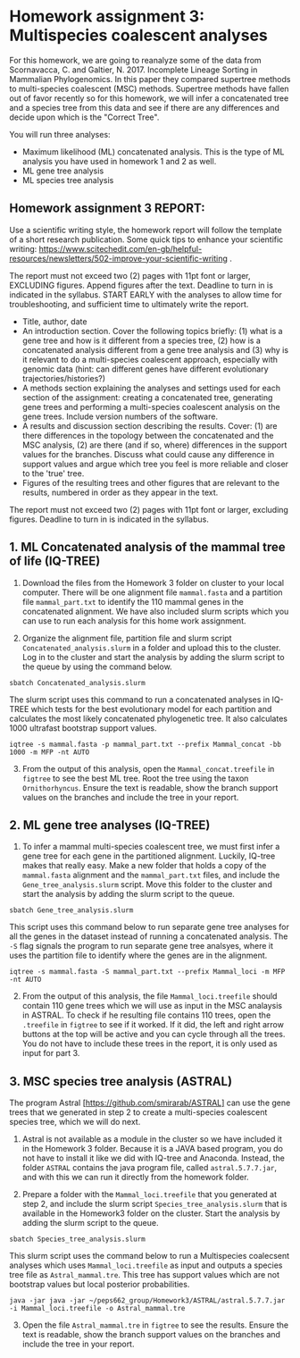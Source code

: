 # Homework assignment 3: Multispecies coalescent analyses

For this homework, we are going to reanalyze some of the data from Scornavacca, C. and Galtier, N. 2017. Incomplete Lineage Sorting in Mammalian Phylogenomics. In this paper they compared supertree methods to multi-species coalescent (MSC) methods. Supertree methods have fallen out of favor recently so for this homework, we will infer a concatenated tree and a species tree from this data and see if there are any differences and decide upon which is the "Correct Tree". 

You will run three analyses:
- Maximum likelihood (ML) concatenated analysis. This is the type of ML analysis you have used in homework 1 and 2 as well.
- ML gene tree analysis
- ML species tree analysis


## Homework assignment 3 REPORT:

Use a scientific writing style, the homework report will follow the template of a short research publication. Some quick tips to enhance your scientific writing: https://www.scitechedit.com/en-gb/helpful-resources/newsletters/502-improve-your-scientific-writing .

The report must not exceed two (2) pages with 11pt font or larger, EXCLUDING figures. Append figures after the text. Deadline to turn in is indicated in the syllabus. START EARLY with the analyses to allow time for troubleshooting, and sufficient time to ultimately write the report.


- Title, author, date
- An introduction section. Cover the following topics briefly: (1) what is a gene tree and how is it different from a species tree, (2) how is a concatenated analysis different from a gene tree analysis and (3) why is it relevant to do a multi-species coalescent approach, especially with genomic data (hint: can different genes have different evolutionary trajectories/histories?)
- A methods section explaining the analyses and settings used for each section of the assignment: creating a concatenated tree, generating gene trees and performing a multi-species coalescent analysis on the gene trees. Include version numbers of the software. 
- A results and discussion section describing the results. Cover: (1) are there differences in the topology between the concatenated and the MSC analysis, (2) are there (and if so, where) differences in the support values for the branches. Discuss what could cause any difference in support values and argue which tree you feel is more reliable and closer to the 'true' tree.
- Figures of the resulting trees and other figures that are relevant to the results, numbered in order as they appear in the text.

The report must not exceed two (2) pages with 11pt font or larger, excluding figures. Deadline to turn in is indicated in the syllabus.



## 1. ML Concatenated analysis of the mammal tree of life (IQ-TREE)

1. Download the files from the Homework 3 folder on cluster to your local computer. There will be one alignment file ```mammal.fasta``` and a partition file ```mammal_part.txt``` to identify the 110 mammal genes in the concatenated alignment. We have also included slurm scripts which you can use to run each analysis for this home work assignment. 

2. Organize the alignment file, partition file and slurm script ```Concatenated_analysis.slurm``` in a folder and upload this to the cluster. Log in to the cluster and start the analysis by adding the slurm script to the queue by using the command below. 

```
sbatch Concatenated_analysis.slurm
```

The slurm script uses this command to run a concatenated analyses in IQ-TREE which tests for the best evolutionary model for each partition and calculates the most likely concatenated phylogenetic tree. It also calculates 1000 ultrafast bootstrap support values.

```
iqtree -s mammal.fasta -p mammal_part.txt --prefix Mammal_concat -bb 1000 -m MFP -nt AUTO
```

3. From the output of this analysis, open the ```Mammal_concat.treefile``` in ```figtree``` to see the best ML tree. Root the tree using the taxon ```Ornithorhyncus```.  Ensure the text is readable, show the branch support values on the branches and include the tree in your report.


## 2. ML gene tree analyses (IQ-TREE)

1. To infer a mammal multi-species coalescent tree, we must first infer a gene tree for each gene in the partitioned alignment. Luckily, IQ-tree makes that really easy. Make a new folder that holds a copy of the ```mammal.fasta``` alignment and the ```mammal_part.txt``` files, and include the ```Gene_tree_analysis.slurm``` script. Move this folder to the cluster and start the analysis by adding the slurm script to the queue. 

```
sbatch Gene_tree_analysis.slurm
```

This script uses this command below to run separate gene tree analyses for all the genes in the dataset instead of running a concatenated analysis. The ```-S``` flag signals the program to run separate gene tree analsyes, where it uses the partition file to identify where the genes are in the alignment.

```
iqtree -s mammal.fasta -S mammal_part.txt --prefix Mammal_loci -m MFP -nt AUTO
```

2. From the output of this analysis, the file ```Mammal_loci.treefile``` should contain 110 gene trees which we will use as input in the MSC analaysis in ASTRAL. To check if he resulting file contains 110 trees, open the ```.treefile``` in ```figtree``` to see if it worked. If it did, the left and right arrow buttons at the top will be active and you can cycle through all the trees. You do not have to include these trees in the report, it is only used as input for part 3.

## 3. MSC species tree analysis (ASTRAL) 

The program Astral [https://github.com/smirarab/ASTRAL] can use the gene trees that we generated in step 2 to create a multi-species coalescent species tree, which we will do next.

1. Astral is not available as a module in the cluster so we have included it in the Homework 3 folder. Because it is a JAVA based program, you do not have to install it like we did with IQ-tree and Anaconda. Instead, the folder ```ASTRAL``` contains the java program file, called ```astral.5.7.7.jar```, and with this we can run it directly from the homework folder. 

2. Prepare a folder with the ```Mammal_loci.treefile``` that you generated at step 2, and include the slurm script ```Species_tree_analysis.slurm``` that is available in the Homework3 folder on the cluster. Start the analysis by adding the slurm script to the queue. 

```
sbatch Species_tree_analysis.slurm
```

This slurm script uses the command below to run a Multispecies coalecsent analyses which uses ```Mammal_loci.treefile``` as input and outputs a species tree file as ```Astral_mammal.tre```. This tree has support values which are not bootstrap values but local posterior probabilities.

```
java -jar java -jar ~/peps662_group/Homework3/ASTRAL/astral.5.7.7.jar -i Mammal_loci.treefile -o Astral_mammal.tre
```

3. Open the file ```Astral_mammal.tre``` in ```figtree``` to see the results. Ensure the text is readable, show the branch support values on the branches and include the tree in your report.

